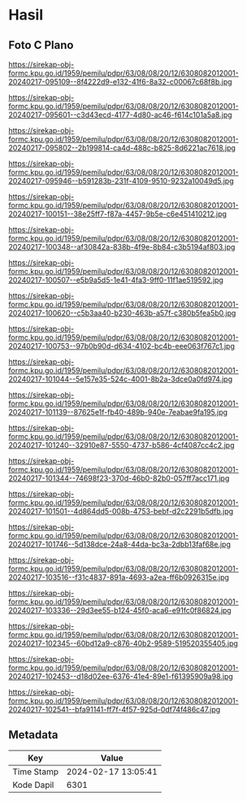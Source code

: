 # Hasil

## Foto C Plano

https://sirekap-obj-formc.kpu.go.id/1959/pemilu/pdpr/63/08/08/20/12/6308082012001-20240217-095109--8f4222d9-e132-41f6-8a32-c00067c68f8b.jpg

https://sirekap-obj-formc.kpu.go.id/1959/pemilu/pdpr/63/08/08/20/12/6308082012001-20240217-095601--c3d43ecd-4177-4d80-ac46-f614c101a5a8.jpg

https://sirekap-obj-formc.kpu.go.id/1959/pemilu/pdpr/63/08/08/20/12/6308082012001-20240217-095802--2b199814-ca4d-488c-b825-8d6221ac7618.jpg

https://sirekap-obj-formc.kpu.go.id/1959/pemilu/pdpr/63/08/08/20/12/6308082012001-20240217-095946--b591283b-231f-4109-9510-9232a10049d5.jpg

https://sirekap-obj-formc.kpu.go.id/1959/pemilu/pdpr/63/08/08/20/12/6308082012001-20240217-100151--38e25ff7-f87a-4457-9b5e-c6e451410212.jpg

https://sirekap-obj-formc.kpu.go.id/1959/pemilu/pdpr/63/08/08/20/12/6308082012001-20240217-100348--af30842a-838b-4f9e-8b84-c3b5194af803.jpg

https://sirekap-obj-formc.kpu.go.id/1959/pemilu/pdpr/63/08/08/20/12/6308082012001-20240217-100507--e5b9a5d5-1e41-4fa3-9ff0-11f1ae519592.jpg

https://sirekap-obj-formc.kpu.go.id/1959/pemilu/pdpr/63/08/08/20/12/6308082012001-20240217-100620--c5b3aa40-b230-463b-a57f-c380b5fea5b0.jpg

https://sirekap-obj-formc.kpu.go.id/1959/pemilu/pdpr/63/08/08/20/12/6308082012001-20240217-100753--97b0b90d-d634-4102-bc4b-eee063f767c1.jpg

https://sirekap-obj-formc.kpu.go.id/1959/pemilu/pdpr/63/08/08/20/12/6308082012001-20240217-101044--5e157e35-524c-4001-8b2a-3dce0a0fd974.jpg

https://sirekap-obj-formc.kpu.go.id/1959/pemilu/pdpr/63/08/08/20/12/6308082012001-20240217-101139--87625e1f-fb40-489b-940e-7eabae9fa195.jpg

https://sirekap-obj-formc.kpu.go.id/1959/pemilu/pdpr/63/08/08/20/12/6308082012001-20240217-101240--32910e87-5550-4737-b586-4cf4087cc4c2.jpg

https://sirekap-obj-formc.kpu.go.id/1959/pemilu/pdpr/63/08/08/20/12/6308082012001-20240217-101344--74698f23-370d-46b0-82b0-057ff7acc171.jpg

https://sirekap-obj-formc.kpu.go.id/1959/pemilu/pdpr/63/08/08/20/12/6308082012001-20240217-101501--4d864dd5-008b-4753-bebf-d2c2291b5dfb.jpg

https://sirekap-obj-formc.kpu.go.id/1959/pemilu/pdpr/63/08/08/20/12/6308082012001-20240217-101746--5d138dce-24a8-44da-bc3a-2dbb13faf68e.jpg

https://sirekap-obj-formc.kpu.go.id/1959/pemilu/pdpr/63/08/08/20/12/6308082012001-20240217-103516--f31c4837-891a-4693-a2ea-ff6b0926315e.jpg

https://sirekap-obj-formc.kpu.go.id/1959/pemilu/pdpr/63/08/08/20/12/6308082012001-20240217-103336--29d3ee55-b124-45f0-aca6-e91fc0f86824.jpg

https://sirekap-obj-formc.kpu.go.id/1959/pemilu/pdpr/63/08/08/20/12/6308082012001-20240217-102345--60bd12a9-c876-40b2-9589-519520355405.jpg

https://sirekap-obj-formc.kpu.go.id/1959/pemilu/pdpr/63/08/08/20/12/6308082012001-20240217-102453--d18d02ee-6376-41e4-89e1-f61395909a98.jpg

https://sirekap-obj-formc.kpu.go.id/1959/pemilu/pdpr/63/08/08/20/12/6308082012001-20240217-102541--bfa91141-ff7f-4f57-925d-0df74f486c47.jpg


## Metadata

| Key        | Value               |
| ---------- | ------------------- |
| Time Stamp | 2024-02-17 13:05:41 |
| Kode Dapil | 6301                |



